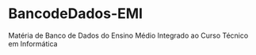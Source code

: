 # BancodeDados-EMI
Matéria de Banco de Dados do Ensino Médio Integrado ao Curso Técnico em Informática
